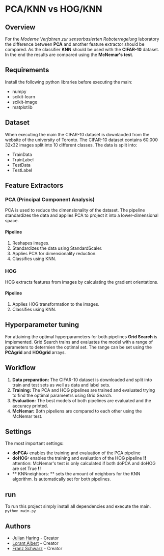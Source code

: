 # PCA/KNN vs HOG/KNN
## Overview
For the *Moderne Verfahren zur sensorbasierten Roboterregelung* laboratory the difference between **PCA** and another feature extractor should be compared. As the classifier **KNN** should be used with the **CIFAR-10** dataset. In the end the results are compared using the **McNemar's test**.

## Requirements
Install the following python libraries before executing the main:
- numpy
- scikit-learn
- scikit-image
- matplotlib

## Dataset
When executing the main the CIFAR-10 dataset is downlaoded from the website of the university of Toronto.
The CIFAR-10 dataset contains 60.000 32x32 images split into 10 different classes.
The data is split into:
- TrainData
- TrainLabel
- TestData
- TestLabel

## Feature Extractors
### PCA (Principal Component Analysis)
PCA is used to reduce the dimensionality of the dataset. The pipeline standardizes the data and applies PCA to project it into a lower-dimensional space.
#### Pipeline
1. Reshapes images.
2. Standardizes the data using StandardScaler.
3. Applies PCA for dimensionality reduction.
4. Classifies using KNN.

### HOG
HOG extracts features from images by calculating the gradient orientations.
#### Pipeline
1. Applies HOG transformation to the images.
2. Classifies using KNN.

## Hyperparameter tuning
For attaining the optimal hyperparameters for both pipelines **Grid Search** is implemented. Grid Search trains and evaluates the model with a range of parameters to determien the optimal set. The range can be set using the **PCAgrid** and **HOGgrid** arrays.

## Workflow 
1. **Data preparation:** The CIFAR-10 dataset is downloaded and split into train and test sets as well as data and label sets.
2. **Training:** The PCA and HOG pipelines are trained and evaluated trying to find the optimal parameetrs using Grid Search.
3. **Evaluation:** The best models of both pipelines are evaluated and the accuracy printed.
4. **McNemar:** Both pipeliens are compared to each other using the McNemar test.

## Settings
The most important settings:
- **doPCA:** enables the training and evaluation of the PCA pipeline
- **doHOG:** enables the training and evaluation of the HOG pipeline
**!!** attention: McNemar's test is only calculated if both doPCA and doHOG are set True **!!**
- ** KNNneighbors: ** sets the amount of neighbors for the KNN algorithm. Is automatically set for both pipelines.

## run
To run this project simply install all dependencies and execute the main.
`python main.py`

## Authors
- [Julian Haring](https://github.com/Haring-Bot) - Creator
- [Lorant Albert](https://github.com/AlbertL98) - Creator
- [Franz Schwarz](https://github.com/re23m023) - Creator